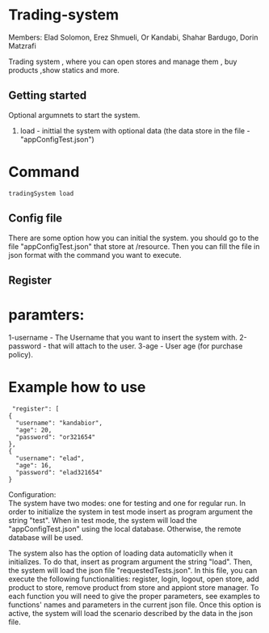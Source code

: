 # Trading-system

Members:
Elad Solomon,
Erez Shmueli,
Or Kandabi,
Shahar Bardugo,
Dorin Matzrafi

Trading system , where you can open stores and manage them , buy products ,show statics and more.


## Getting started
Optional argumnets to start the system.
1. load - inittial the system with optional data (the data  store in the file -"appConfigTest.json")
# Command
    tradingSystem load

## Config file
There are some option how you can initial the system.
you should go to the file "appConfigTest.json" that store at /resource.
Then you can fill the file in json format with the command you want to execute.

## Register
# paramters:
1-username - The Username that you want to insert the system with.
2-password - that will attach to the user.
3-age - User age (for purchase policy).
# Example how to use
     "register": [
    {
      "username": "kandabior",
      "age": 20,
      "password": "or321654"
    },
    {
      "username": "elad",
      "age": 16,
      "password": "elad321654"
    }




Configuration:  
The system have two modes: one for testing and one for regular run. In order to initialize the system in test mode insert as program argument the string "test". When in test mode, the system will load the "appConfigTest.json" using the local database. Otherwise, the remote database will be used.  
  


The system also has the option of loading data automaticlly when it initializes. To do that, insert as program argument the string "load".
Then, the system will load the json file "requestedTests.json".  In this file, you can execute the following functionalities: register, login, logout, open store, add product to store, remove product from store and appiont store manager. To each function you will need to give the proper parameters, see examples to functions' names and parameters in the current json file. Once this option is active, the system will load the scenario described by the data in the json file.
